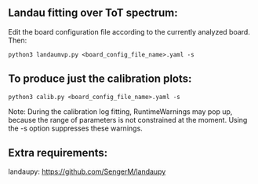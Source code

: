 ## Landau fitting over ToT spectrum:
Edit the board configuration file according to the currently analyzed board. Then:
```
python3 landaumvp.py <board_config_file_name>.yaml -s
```

## To produce just the calibration plots:
```
python3 calib.py <board_config_file_name>.yaml -s
```
Note: During the calibration log fitting, RuntimeWarnings may pop up, because the range of parameters is not constrained at the moment. Using the -s option suppresses these warnings.

## Extra requirements:
landaupy: https://github.com/SengerM/landaupy
